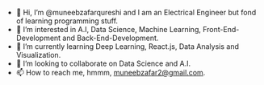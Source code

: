 - 👋 Hi, I’m @muneebzafarqureshi and I am an Electrical Engineer but fond of learning programming stuff.
- 👀 I’m interested in A.I, Data Science, Machine Learning, Front-End-Development and Back-End-Development.
- 🌱 I’m currently learning Deep Learning, React.js, Data Analysis and Visualization.
- 💞️ I’m looking to collaborate on Data Science and A.I.
- 📫 How to reach me, hmmm, muneebzafar2@gmail.com.

<!---
muneebzafarqureshi/muneebzafarqureshi is a ✨ special ✨ repository because its `README.md` (this file) appears on your GitHub profile.
You can click the Preview link to take a look at your changes.
--->
